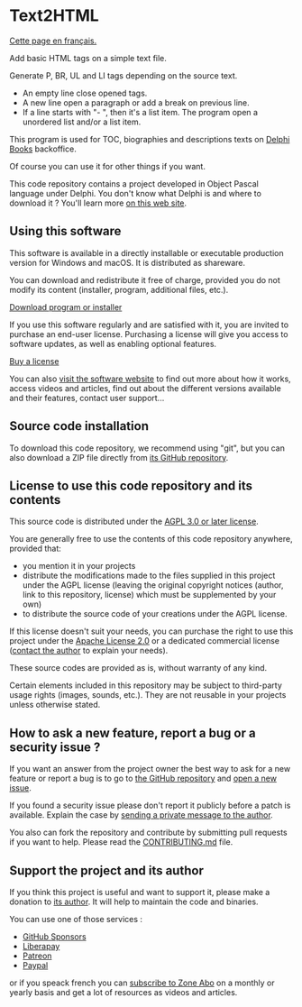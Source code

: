 # Text2HTML

[Cette page en français.](LISEZMOI.md)

Add basic HTML tags on a simple text file.

Generate P, BR, UL and LI tags depending on the source text.

* An empty line close opened tags.
* A new line open a paragraph or add a break on previous line.
* If a line starts with "- ", then it's a list item. The program open a unordered list and/or a list item.

This program is used for TOC, biographies and descriptions texts on [Delphi Books](https://delphi-books.com) backoffice.

Of course you can use it for other things if you want.

This code repository contains a project developed in Object Pascal language under Delphi. You don't know what Delphi is and where to download it ? You'll learn more [on this web site](https://delphi-resources.developpeur-pascal.fr/).

## Using this software

This software is available in a directly installable or executable production version for Windows and macOS. It is distributed as shareware.

You can download and redistribute it free of charge, provided you do not modify its content (installer, program, additional files, etc.).

[Download program or installer](https://olfsoftware.lemonsqueezy.com/checkout/buy/edd6da66-baa0-497f-8134-c04024e0903b)

If you use this software regularly and are satisfied with it, you are invited to purchase an end-user license. Purchasing a license will give you access to software updates, as well as enabling optional features.

[Buy a license](https://olfsoftware.lemonsqueezy.com/checkout/buy/1f6c9b07-cc9b-4e5c-89c7-c9a2f81661c4)

You can also [visit the software website](EEE) to find out more about how it works, access videos and articles, find out about the different versions available and their features, contact user support...

## Source code installation

To download this code repository, we recommend using "git", but you can also download a ZIP file directly from [its GitHub repository](https://github.com/DeveloppeurPascal/Text2HTML).

## License to use this code repository and its contents

This source code is distributed under the [AGPL 3.0 or later license](https://choosealicense.com/licenses/agpl-3.0/).

You are generally free to use the contents of this code repository anywhere, provided that:
* you mention it in your projects
* distribute the modifications made to the files supplied in this project under the AGPL license (leaving the original copyright notices (author, link to this repository, license) which must be supplemented by your own)
* to distribute the source code of your creations under the AGPL license.

If this license doesn't suit your needs, you can purchase the right to use this project under the [Apache License 2.0](https://choosealicense.com/licenses/apache-2.0/) or a dedicated commercial license ([contact the author](https://developpeur-pascal.fr/nous-contacter.php) to explain your needs).

These source codes are provided as is, without warranty of any kind.

Certain elements included in this repository may be subject to third-party usage rights (images, sounds, etc.). They are not reusable in your projects unless otherwise stated.

## How to ask a new feature, report a bug or a security issue ?

If you want an answer from the project owner the best way to ask for a new feature or report a bug is to go to [the GitHub repository](https://github.com/DeveloppeurPascal/Text2HTML) and [open a new issue](https://github.com/DeveloppeurPascal/Text2HTML/issues).

If you found a security issue please don't report it publicly before a patch is available. Explain the case by [sending a private message to the author](https://developpeur-pascal.fr/nous-contacter.php).

You also can fork the repository and contribute by submitting pull requests if you want to help. Please read the [CONTRIBUTING.md](CONTRIBUTING.md) file.

## Support the project and its author

If you think this project is useful and want to support it, please make a donation to [its author](https://github.com/DeveloppeurPascal). It will help to maintain the code and binaries.

You can use one of those services :

* [GitHub Sponsors](https://github.com/sponsors/DeveloppeurPascal)
* [Liberapay](https://liberapay.com/PatrickPremartin)
* [Patreon](https://www.patreon.com/patrickpremartin)
* [Paypal](https://www.paypal.com/paypalme/patrickpremartin)

or if you speack french you can [subscribe to Zone Abo](https://zone-abo.fr/nos-abonnements.php) on a monthly or yearly basis and get a lot of resources as videos and articles.
